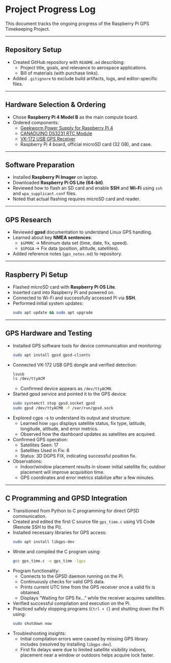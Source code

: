 # Project Progress Log

This document tracks the ongoing progress of the Raspberry Pi GPS Timekeeping Project.  

---

## Repository Setup
- Created GitHub repository with `README.md` describing:
  - Project title, goals, and relevance to aerospace applications.  
  - Bill of materials (with purchase links).  
- Added `.gitignore` to exclude build artifacts, logs, and editor-specific files.  

---

## Hardware Selection & Ordering
- Chose **Raspberry Pi 4 Model B** as the main compute board.  
- Ordered components:  
  - [Geekworm Power Supply for Raspberry Pi 4](https://www.amazon.com/Geekworm-Raspberry-Adapter-Charger-Support/dp/B09J856PND)  
  - [CANADUINO DS3231 RTC Module](https://www.amazon.com/CANADUINO%C2%AE-DS3231-Module-Interface-Battery/dp/B07BCPRH6F)  
  - [VK-172 USB GPS Receiver](https://www.amazon.com/WWZMDiB-VK-172-USB-Dongle-Receiver/dp/B0BVBLXVLQ)  
  - Raspberry Pi 4 board, official microSD card (32 GB), and case.  

---

## Software Preparation
- Installed **Raspberry Pi Imager** on laptop.  
- Downloaded **Raspberry Pi OS Lite (64-bit)**.  
- Reviewed how to flash an SD card and enable **SSH** and **Wi-Fi** using `ssh` and `wpa_supplicant.conf` files.  
- Noted that actual flashing requires microSD card and reader.  

---

## GPS Research
- Reviewed **gpsd** documentation to understand Linux GPS handling.  
- Learned about key **NMEA sentences**:  
  - `$GPRMC` → Minimum data set (time, date, fix, speed).  
  - `$GPGGA` → Fix data (position, altitude, satellites).  
- Added reference notes (`gps_notes.md`) to repository.  

---

## Raspberry Pi Setup
- Flashed microSD card with **Raspberry Pi OS Lite**.  
- Inserted card into Raspberry Pi and powered on.  
- Connected to Wi-Fi and successfully accessed Pi via **SSH**.  
- Performed initial system updates:  
  ```bash
  sudo apt update && sudo apt upgrade

---

## GPS Hardware and Testing
- Installed GPS software tools for device communication and monitoring:
  ```bash
  sudo apt install gpsd gpsd-clients
- Connected VK-172 USB GPS dongle and verified detection:
  ```bash
  lsusb
  ls /dev/ttyACM
  ```
  - Confirmed device appears as `/dev/ttyACM0`.
- Started gpsd service and pointed it to the GPS device:
  ```bash
  sudo systemctl stop gpsd.socket gpsd
  sudo gpsd /dev/ttyACM0 -F /var/run/gpsd.sock
- Explored cgps -s to understand its output and structure:
  - Learned how `cgps` displays satellite status, fix type, latitude, longitude, altitude, and error metrics.
  - Observed how the dashboard updates as satellites are acquired.
- Confirmed GPS operation:
  - Satellites Seen: 17
  - Satellites Used in Fix: 6
  - Status: 3D DGPS FIX, indicating successful position fix.
- Observations:
  - Indoor/window placement results in slower initial satellite fix; outdoor placement will improve acquisition time.
  - GPS coordinates and error metrics stabilize after a few minutes.

---

## C Programming and GPSD Integration
- Transitioned from Python to C programming for direct GPSD communication.
- Created and edited the first C source file `gps_time.c` using VS Code (Remote SSH to the Pi).
- Installed necessary libraries for GPS access:
  ```bash
  sudo apt install libgps-dev
- Wrote and compiled the C program using:
  ```bash
  gcc gps_time.c -o gps_time -lgps
- Program functionality:
  - Connects to the GPSD daemon running on the Pi.
  - Continuously checks for valid GPS data.
  - Prints current UTC time from the GPS receiver once a valid fix is obtained.
  - Displays “Waiting for GPS fix...” while the receiver acquires satellites.
- Verified successful compilation and execution on the Pi.
- Practiced safely stopping programs (`Ctrl + C`) and shutting down the Pi using:
  ```bash
  sudo shutdown now
- Troubleshooting insights:
  - Initial compilation errors were caused by missing GPS library includes (resolved by installing `libgps-dev`).
  - First fix delays were due to limited satellite visibility indoors, placement near a window or outdoors helps acquire lock faster.
